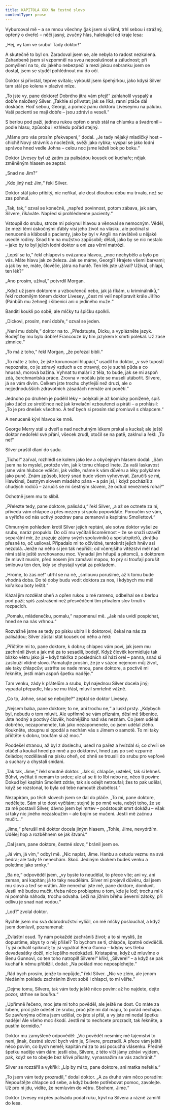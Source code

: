 ```yaml
---
title: KAPITOLA XXX Na čestné slovo
contentType: prose
---
```


Vyburcoval mě – a se mnou všechny (jak jsem si všiml, trhl sebou i strážný, opřený o dveře) – něčí jasný, zvučný hlas, halekající od kraje lesa:

„Hej, vy tam ve srubu! Tady doktor!“

A skutečně to byl on. Zaradoval jsem se, ale nebyla to radost nezkalená. Zahanbeně jsem si vzpomněl na svou neposlušnost a záludnost; při pomyšlení na to, do jakého nebezpečí a mezi jakou sebranku jsem se dostal, jsem se styděl pohlédnout mu do očí.

Doktor si přivstal, teprve svítalo; vykoukl jsem špehýrkou, jako kdysi Silver tam stál po kolena v plazivé mlze.

„To jste vy, pane doktore! Dobrého jitra vám přeji!“ zahlaholil vyspalý a dobře naložený Silver. „Takhle si přivstat; jak se říká, ranní ptáče dál doskáče. Hoď sebou, Georgi, a pomoz panu doktoru Liveseymu na palubu. Vaši pacienti se mají dobře – jsou zdrávi a veselí.“

S berlou pod paží, jednou rukou opřen o srub stál na chlumku a švadronil – podle hlasu, způsobu i vzhledu pořád stejný.

„Máme pro vás prosím překvapení,“ dodal. „Je tady nějaký mladičký host – chichi! Nový strávník a nocležník, svěží jako rybka; vyspal se jako lodní správce hned vedle Johna – celou noc jsme leželi bok po boku.“

Doktor Livesey byl už zatím za palisádou kousek od kuchaře; nějak změněným hlasem se zeptal:

„Snad ne Jim?“

„Kdo jiný než Jim,“ řekl Silver.

Doktor stál jako přibitý, nic neříkal, ale dost dlouhou dobu mu trvalo, než se zas pohnul.

„Tak, tak,“ ozval se konečně, „napřed povinnost, potom zábava, jak sám, Silvere, říkáváte. Napřed si prohlédneme pacienty.“

Vstoupil do srubu, stroze mi pokynul hlavou a věnoval se nemocným. Věděl, že mezi těmi úskočnými ďábly visí jeho život na vlásku, ale počínal si nenuceně a klábosil s pacienty, jako by byl v Anglii na návštěvě u nějaké usedlé rodiny. Snad tím na mužstvo zapůsobil; dělali, jako by se nic nestalo – jako by to byl jejich lodní doktor a oni zas věrní matrózi.

„Lepší se to,“ řekl chlapovi s ovázanou hlavou, „moc nechybělo a bylo po vás. Máte hlavu jak ze železa. Jak se máme, Georgi? Hrajete všemi barvami; a jak by ne, máte, člověče, játra na huntě. Ten lék jste užíval? Užíval, chlapi, ten lék?“

„Ano prosím, užíval,“ potvrdil Morgan.

„Když už jsem doktorem u vzbouřenců nebo, jak já říkám, u kriminálníků,“ řekl roztomilým tónem doktor Livesey, „čest mi velí nepřipravit krále Jiřího (Pánbůh mu žehnej) i šibenici ani o jediného muže.“

Banditi koukli po sobě, ale mlčky tu špičku spolkli.

„Dickovi, prosím, není dobře,“ ozval se jeden.

„Není mu dobře,“ doktor na to. „Předstupte, Dicku, a vyplázněte jazyk. Bodejť by mu bylo dobře! Francouze by tím jazykem k smrti polekal. Už zase zimnice.“

„To má z toho,“ řekl Morgan, „že pořezal bibli.“

„To máte z toho, že jste korunovaní hlupáci,“ usadil ho doktor, „v své tuposti nepoznáte, co je zdravý vzduch a co otravný, co je suchá půda a co hnusná, morová bažina. Vyhnat tu malárii z těla, to bude, jak se mi aspoň zdá, čerchmantská práce. Zrovna v močálu jste se museli utábořit. Silvere, já se vám divím. Celkem jste trochu chytřejší než druzí, ale o nejjednodušších zdravotních zásadách nemáte ani ponětí.“

Jednoho po druhém je podělil léky – polykali je až komicky poníženě, spíš jako žáčci ze sirotčince než jak krvelační vzbouřenci a piráti – a prohlásil: „To je pro dnešek všechno. A teď bych si prosím rád promluvil s chlapcem.“

A nenuceně kývl hlavou ke mně.

George Merry stál u dveří a nad nechutným lékem prskal a kuckal; ale ještě doktor nedořekl své přání, všecek zrudl, otočil se na patě, zaklnul a řekl: „To ne!“

Silver praštil dlaní do sudu.

„Ticho!“ zařval, rozhlédl se kolem jako lev a obyčejným hlasem dodal: „Sám jsem na to myslel, protože vím, jak k tomu chlapci lnete. Za vaši laskavost jsme vám hluboce vděčni, jak vidíte, máme k vám důvěru a léky polykáme jako punč. Znám způsob, který snad bude všem vyhovovat. Zaručíš se mi, Hawkinsi, čestným slovem mladého pána – a pán jsi, i když pocházíš z chudých rodičů – zaručíš se mi čestným slovem, že odtud nevezmeš roha?“

Ochotně jsem mu to slíbil.

„Přelezte tedy, pane doktore, palisádu,“ řekl Silver, „a až se octnete za ní, přivedu vám chlapce a přes mezery si spolu popovídáte. Poroučím se vám, a vyřiďte od nás uctivý pozdrav panu zemanovi a kapitánu Smollettovi.“

Chmurným pohledem krotil Silver jejich reptání, ale sotva doktor vyšel ze srubu, naráz propuklo. Do očí mu vyčítali licoměrnost – že se snaží uzavřít separátní mír, že zrazuje zájmy svých spoluviníků a spolutrpitelů, zkrátka přesně to, oč usiloval. Připadalo mi to očividné, tentokrát jejich hněv asi nezdolá. Jenže na něho si jen tak nepřišli; od včerejšího vítězství měl nad nimi stále ještě svrchovanou moc. Vynadal jim hňupů a pitomců, s doktorem že mluvit musím, před nosem jim zamával mapou, to prý si troufají porušit smlouvu ten den, kdy se chystají vydat za pokladem.

„Hrome, to zas ne!“ utrhl se na ně, „smlouvu porušíme, až k tomu bude vhodná doba. Do té doby budu vodit doktora za nos, i kdybych mu měl kořalkou boty leštit.“

Kázal jim rozdělat oheň a opřen rukou o mé rameno, odbelhal se s berlou pod paží; spíš zastrašeni než přesvědčeni tím přívalem slov trnuli v rozpacích.

„Pomalu, mládenečku, pomalu,“ napomenul mě. „Jak nás uvidí pospíchat, hned se na nás vrhnou.“

Rozvážně jsme se tedy po písku ubírali k doktorovi; čekal na nás za palisádou; Silver zůstal stát kousek od něho a řekl:

„Přičtěte mi to, pane doktore, k dobru; chlapec vám poví, jak jsem mu zachránil život a jak mě za to sesadili, bodejť. Když člověk kormidluje tak blízko větru jako já – když takřka z posledních sil hází orel – panna, snad si zaslouží vlídné slovo. Pamatujte prosím, že je v sázce nejenom můj život, ale taky chlapcův; ustrňte se nade mnou, pane doktore, a poctivě mi řekněte, jestli mám aspoň špetku naděje.“

Tam venku, zády k přátelům a srubu, byl najednou Silver docela jiný; vypadal přepadle, hlas se mu třásl, mluvil smrtelně vážně.

„Co to, Johne, snad se nebojíte?“ zeptal se doktor Livesey.

„Nejsem baba, pane doktore; to ne, ani trochu ne,“ a luskl prsty. „Kdybych byl, nebudu o tom mluvit. Ale upřímně se vám přiznám, děsí mě šibenice. Jste hodný a poctivý člověk, hodnějšího nad vás neznám. Co jsem udělal dobrého, nezapomenete, tak jako nezapomenete, co jsem udělal zlého. Koukněte, stoupnu si opodál a nechám vás s Jimem o samotě. To mi taky přičtěte k dobru, troufám si až moc.“

Poodešel stranou, až byl z doslechu, usedl na pařez a hvízdal si; co chvíli se otáčel a koukal hned po mně a po doktorovi, hned zas po své vzpurné čeládce; rozdělávali na písku oheň, od ohně se trousili do srubu pro vepřové a suchary a chystali snídani.

„Tak tak, Jime,“ řekl smutně doktor. „Jak si, chlapče, usteleš, tak si lehneš. Bůhví, vyčítat ti nemám to srdce; ale ať se ti to líbí nebo ne, něco ti povím: Dokud byl kapitán Smollett zdráv, tak sis odejít netroufal; žes to pak udělal, když se rozstonal, to byla od tebe namoutě zbabělost.“

Nezapírám, po těch slovech jsem se dal do pláče. „To mi, pane doktore, nedělejte. Sám si to dost vyčítám; stejně je po mně veta, nebýt toho, že se za mě postavil Silver, dávno jsem byl mrtev – podstoupit smrt dokážu – však si taky nic jiného nezasloužím – ale bojím se mučení. Jestli mě začnou mučit…“

„Jime,“ přerušil mě doktor docela jiným hlasem, „Tohle, Jime, nevydržím. Udělej hop a rozběhnem se jak štvaní.“

„Dal jsem, pane doktore, čestné slovo,“ bránil jsem se.

„Já vím, já vím,“ odbyl mě. „Nic naplat, Jime. Hanbu a ostudu vezmu na svá bedra; ale tady tě nenechám. Skoč. Jediným skokem budeš venku a poletíme jako srnky.“

„Ba ne,“ odpověděl jsem, „vy byste to neudělal, to přece víte; ani vy, ani zeman, ani kapitán; já to taky neudělám. Silver mi projevil důvěru, dal jsem mu slovo a teď se vrátím. Ale nenechal jste mě, pane doktore, domluvit. Jestli mě budou mučit, třeba něco probleptnu o tom, kde je loď; trochu mi k ní pomohla náhoda, trochu odvaha. Leží na jižním břehu Severní zátoky, při odlivu je snad nad vodou.“

„Loď!“ zvolal doktor.

Rychle jsem mu svá dobrodružství vylíčil, on mě mlčky poslouchal, a když jsem domluvil, poznamenal:

„Zvláštní osud. Ty nám pokaždé zachráníš život; a to si myslíš, že dopustíme, abys ty o něj přišel? To bychom se ti, chlapče, špatně odvděčili. Ty jsi odhalil spiknutí; ty jsi vypátral Bena Gunna – kdyby ses třeba devadesátky dožil, nic lepšího nedokážeš. Kristapána, když už mluvíme o Benu Gunnovi, co ten toho natropil! Silvere!“ křikl, „Silvere!“ – a když se pak kuchař k němu přiblížil, dodal: „Na poklad moc nepospíchejte.“

„Rád bych prosím, jenže to nepůjde,“ řekl Silver. „Nic ve zlém, ale jenom hledáním pokladu zachráním život sobě i chlapci, to mi věřte.“

„Dejme tomu, Silvere, tak vám tedy ještě něco povím: až ho najdete, dejte pozor, strhne se bouřka.“

„Upřímně řečeno, moc jste mi toho pověděl, ale ještě ne dost. Co máte za lubem, proč jste odešel ze srubu, proč jste mi dal mapu, to pořád nechápu. Se zavřenýma očima jsem udělal, co jste si přál, a vy jste mi nedal špetku naděje! Ale všeho moc škodí. Jestli mi to nechcete prozradit, tak řekněte, a pustím kormidlo.“

Doktor mu zamyšleně odpověděl: „Víc povědět nesmím; mé tajemství to není, jinak, čestné slovo! bych vám je, Silvere, prozradil. A přece vám ještě něco povím, co bych neměl; kapitán mi za to asi pocuchá vlásenku. Předně špetku naděje vám dám: jestli oba, Silvere, z této vlčí jámy zdrávi vyjdem, pak, když se to obejde bez křivé přísahy, vynasnažím se vás zachránit.“

Silver se rozzářil a vykřikl: „Líp by mi to, pane doktore, ani matka neřekla.“

„To jsem vám tedy prozradil,“ dodal doktor. „A za druhé vám něco poradím: Nepouštějte chlapce od sebe, a když budete potřebovat pomoc, zavolejte. Už pro ni jdu, vidíte, že nemluvím do větru. Sbohem, Jime.“

Doktor Livesey mi přes palisádu podal ruku, kývl na Silvera a rázně zamířil do lesa.
